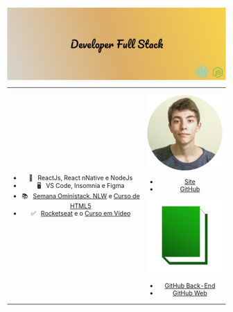 ![Developer Full Stack](https://raw.githubusercontent.com/Miguel-Coruj/Miguel-Coruj/master/img/fundo.svg)

<table boder="0" style="border: 0; width: 100%;">
<tr  style="text-align: center; border: 0">
<td  style="text-align: center; border: 0">

- 📑️ &nbsp; ReactJs, React nNative e NodeJs
- 🖥️ &nbsp; VS Code, Insomnia e Figma
- 📚️ &nbsp; [Semana Oministack, NLW](https://nextlevelweek.com/) e [Curso de HTML5](https://www.cursoemvideo.com/course/html5/)
- ✅ &nbsp; [Rocketseat](https://rocketseat.com.br/) e o [Curso em Vídeo](https://www.cursoemvideo.com/)

</td  style="text-align: center; border: 0">
<td>

![Logo Site miguel](https://raw.githubusercontent.com/Miguel-Coruj/Miguel-Coruj/master/img/LogoMiguel.svg)
- [Site](https://miguellopesbraido.herokuapp.com/)
- [GitHub](https://github.com/Miguel-Coruj/Meu-Site)

![Logo Site miguel](https://raw.githubusercontent.com/Miguel-Coruj/Miguel-Coruj/master/img/LogoBibli.svg)
- [GitHub Back-End](https://github.com/Miguel-Coruj/Dione-BackEnd)
- [GitHub Web](https://github.com/Miguel-Coruj/Dione-Web)

</td>
</tr>
</table>
